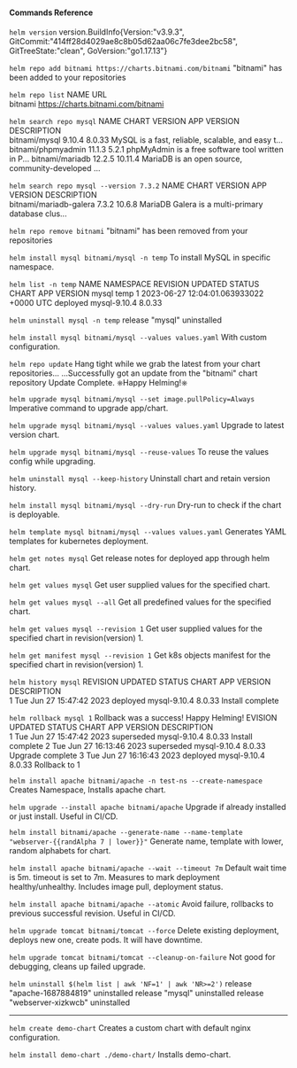 #### Commands Reference

`helm version`
version.BuildInfo{Version:"v3.9.3", GitCommit:"414ff28d4029ae8c8b05d62aa06c7fe3dee2bc58", GitTreeState:"clean", GoVersion:"go1.17.13"}

`helm repo add bitnami https://charts.bitnami.com/bitnami`
"bitnami" has been added to your repositories

`helm repo list`
NAME    URL                               
bitnami https://charts.bitnami.com/bitnami

`helm search repo mysql`
NAME                    CHART VERSION   APP VERSION     DESCRIPTION                                       
bitnami/mysql           9.10.4          8.0.33          MySQL is a fast, reliable, scalable, and easy t...
bitnami/phpmyadmin      11.1.3          5.2.1           phpMyAdmin is a free software tool written in P...
bitnami/mariadb         12.2.5          10.11.4         MariaDB is an open source, community-developed ...

`helm search repo mysql --version 7.3.2`
NAME                    CHART VERSION   APP VERSION     DESCRIPTION                                       
bitnami/mariadb-galera  7.3.2           10.6.8          MariaDB Galera is a multi-primary database clus...

`helm repo remove bitnami`
"bitnami" has been removed from your repositories

`helm install mysql bitnami/mysql -n temp`
To install MySQL in specific namespace.

`helm list -n temp`
NAME    NAMESPACE       REVISION        UPDATED                                 STATUS          CHART           APP VERSION
mysql   temp            1               2023-06-27 12:04:01.063933022 +0000 UTC deployed        mysql-9.10.4    8.0.33

`helm uninstall mysql -n temp`
release "mysql" uninstalled

`helm install mysql bitnami/mysql --values values.yaml`
With custom configuration.

`helm repo update`
Hang tight while we grab the latest from your chart repositories...
...Successfully got an update from the "bitnami" chart repository
Update Complete. ⎈Happy Helming!⎈

`helm upgrade mysql bitnami/mysql --set image.pullPolicy=Always`
Imperative command to upgrade app/chart.

`helm upgrade mysql bitnami/mysql --values values.yaml`
Upgrade to latest version chart.

`helm upgrade mysql bitnami/mysql --reuse-values`
To reuse the values config while upgrading.

`helm uninstall mysql --keep-history`
Uninstall chart and retain version history.

`helm install mysql bitnami/mysql --dry-run`
Dry-run to check if the chart is deployable.

`helm template mysql bitnami/mysql --values values.yaml`
Generates YAML templates for kubernetes deployment.

`helm get notes mysql`
Get release notes for deployed app through helm chart.

`helm get values mysql`
Get user supplied values for the specified chart.

`helm get values mysql --all`
Get all predefined values for the specified chart.

`helm get values mysql --revision 1`
Get user supplied values for the specified chart in revision(version) 1.

`helm get manifest mysql --revision 1`
Get k8s objects manifest for the specified chart in revision(version) 1.

`helm history mysql`
REVISION        UPDATED                         STATUS          CHART           APP VERSION     DESCRIPTION     
1               Tue Jun 27 15:47:42 2023        deployed        mysql-9.10.4    8.0.33          Install complete

`helm rollback mysql 1`
Rollback was a success! Happy Helming!
EVISION        UPDATED                         STATUS          CHART           APP VERSION     DESCRIPTION     
1               Tue Jun 27 15:47:42 2023        superseded      mysql-9.10.4    8.0.33          Install complete
2               Tue Jun 27 16:13:46 2023        superseded      mysql-9.10.4    8.0.33          Upgrade complete
3               Tue Jun 27 16:16:43 2023        deployed        mysql-9.10.4    8.0.33          Rollback to 1

`helm install apache bitnami/apache -n test-ns --create-namespace`
Creates Namespace, Installs apache chart.

`helm upgrade --install apache bitnami/apache`
Upgrade if already installed or just install. Useful in CI/CD.

`helm install bitnami/apache --generate-name --name-template "webserver-{{randAlpha 7 | lower}}"`
Generate name, template with lower, random alphabets for chart.

`helm install apache bitnami/apache --wait --timeout 7m`
Default wait time is 5m. timeout is set to 7m. Measures to mark deployment healthy/unhealthy. Includes image pull, deployment status.

`helm install apache bitnami/apache --atomic`
Avoid failure, rollbacks to previous successful revision. Useful in CI/CD.

`helm upgrade tomcat bitnami/tomcat --force`
Delete existing deployment, deploys new one, create pods. It will have downtime.

`helm upgrade tomcat bitnami/tomcat --cleanup-on-failure`
Not good for debugging, cleans up failed upgrade.

`helm uninstall $(helm list | awk 'NF=1' | awk 'NR>=2')`
release "apache-1687884819" uninstalled
release "mysql" uninstalled
release "webserver-xizkwcb" uninstalled

---

`helm create demo-chart`
Creates a custom chart with default nginx configuration.

`helm install demo-chart ./demo-chart/`
Installs demo-chart.